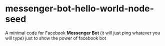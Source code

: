 # messenger-bot-hello-world-node-seed
A minimal code for Facebook <b> Messenger Bot </b>(it will just ping whatever you will type) just to show the power of facebook bot 
